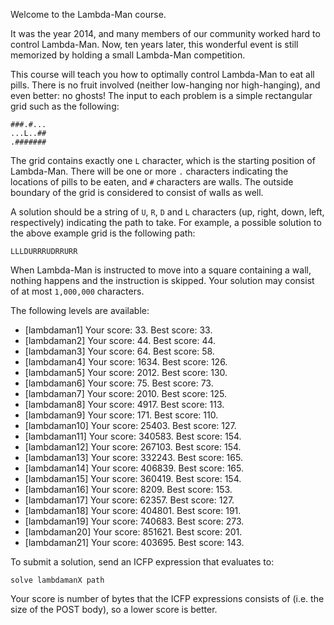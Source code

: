 Welcome to the Lambda-Man course.

It was the year 2014, and many members of our community worked hard to control Lambda-Man. Now, ten years later, this wonderful event is still memorized by holding a small Lambda-Man competition.

This course will teach you how to optimally control Lambda-Man to eat all pills. There is no fruit involved (neither low-hanging nor high-hanging), and even better: no ghosts! The input to each problem is a simple rectangular grid such as the following:

```
###.#...
...L..##
.#######
```

The grid contains exactly one `L` character, which is the starting position of Lambda-Man. There will be one or more `.` characters indicating the locations of pills to be eaten, and `#` characters are walls. The outside boundary of the grid is considered to consist of walls as well.

A solution should be a string of `U`, `R`, `D` and `L` characters (up, right, down, left, respectively) indicating the path to take. For example, a possible solution to the above example grid is the following path:
```
LLLDURRRUDRRURR
```
When Lambda-Man is instructed to move into a square containing a wall, nothing happens and the instruction is skipped. Your solution may consist of at most `1,000,000` characters.

The following levels are available:
* [lambdaman1] Your score: 33. Best score: 33.
* [lambdaman2] Your score: 44. Best score: 44.
* [lambdaman3] Your score: 64. Best score: 58.
* [lambdaman4] Your score: 1634. Best score: 126.
* [lambdaman5] Your score: 2012. Best score: 130.
* [lambdaman6] Your score: 75. Best score: 73.
* [lambdaman7] Your score: 2010. Best score: 125.
* [lambdaman8] Your score: 4917. Best score: 113.
* [lambdaman9] Your score: 171. Best score: 110.
* [lambdaman10] Your score: 25403. Best score: 127.
* [lambdaman11] Your score: 340583. Best score: 154.
* [lambdaman12] Your score: 267103. Best score: 154.
* [lambdaman13] Your score: 332243. Best score: 165.
* [lambdaman14] Your score: 406839. Best score: 165.
* [lambdaman15] Your score: 360419. Best score: 154.
* [lambdaman16] Your score: 8209. Best score: 153.
* [lambdaman17] Your score: 62357. Best score: 127.
* [lambdaman18] Your score: 404801. Best score: 191.
* [lambdaman19] Your score: 740683. Best score: 273.
* [lambdaman20] Your score: 851621. Best score: 201.
* [lambdaman21] Your score: 403695. Best score: 143.

To submit a solution, send an ICFP expression that evaluates to:

```
solve lambdamanX path
```

Your score is number of bytes that the ICFP expressions consists of (i.e. the size of the POST body), so a lower score is better.